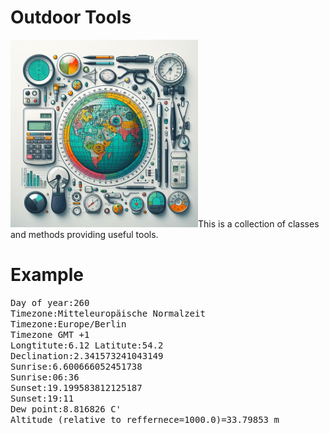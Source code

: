 <h1>Outdoor Tools</h1>

<img src="logoSmall.png" />This is a collection of classes and methods providing useful tools.
<h1>Example</h1>

<samp>
Day of year:260<br>
Timezone:Mitteleuropäische Normalzeit<br>
Timezone:Europe/Berlin<br>
Timezone GMT +1<br>
Longtitute:6.12   Latitute:54.2<br>
Declination:2.341573241043149<br>
Sunrise:6.600666052451738<br>
Sunrise:06:36<br>
Sunset:19.199583812125187<br>
Sunset:19:11<br>
Dew point:8.816826 C'<br>
Altitude (relative to reffernece=1000.0)=33.79853 m<br>
 </samp>
